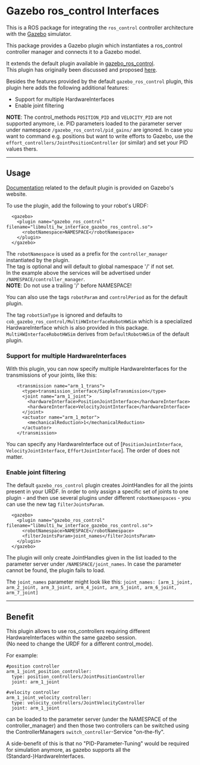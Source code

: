 # Gazebo ros_control Interfaces

This is a ROS package for integrating the `ros_control` controller architecture
with the [Gazebo](http://gazebosim.org/) simulator. 

This package provides a Gazebo plugin which instantiates a ros_control
controller manager and connects it to a Gazebo model.

It extends the default plugin available in [gazebo_ros_control](https://github.com/ros-simulation/gazebo_ros_pkgs/tree/indigo-devel/gazebo_ros_control).  
This plugin has originally been discussed and proposed [here](https://github.com/ros-simulation/gazebo_ros_pkgs/pull/256).

Besides the features provided by the default ```gazebo_ros_control``` plugin, this plugin here adds the following additional features:
 - Support for multiple HardwareInterfaces
 - Enable joint filtering

__NOTE__: The control\_methods ```POSITION_PID``` and ```VELOCITY_PID``` are not supported anymore, i.e. PID parameters loaded to the parameter server under namespace ```/gazebo_ros_control/pid_gains/``` are ignored. In case you want to command e.g. positions but want to write efforts to Gazebo, use the ```effort_controllers/JointPositionController``` (or similar) and set your PID values thers. 

--- 
 
## Usage

[Documentation](http://gazebosim.org/tutorials?tut=ros_control&cat=connect_ros) related to the default plugin is provided on Gazebo's website.

To use the plugin, add the following to your robot's URDF:

```
  <gazebo>
    <plugin name="gazebo_ros_control" filename="libmulti_hw_interface_gazebo_ros_control.so">
      <robotNamespace>NAMESPACE</robotNamespace>
    </plugin>
  </gazebo>
```

The ```robotNamespace``` is used as a prefix for the ```controller_manager``` instantiated by the plugin.  
The tag is optional and will default to global namespace '/' if not set.  
In the example above the services will be advertised under ```/NAMESPACE/controller_manager```.  
__NOTE__: Do not use a trailing '/' before NAMESPACE!

You can also use the tags ```robotParam``` and ```controlPeriod``` as for the default plugin.

The tag ```robotSimType``` is ignored and defaults to ```cob_gazebo_ros_control/MultiHWInterfaceRobotHWSim``` which is a specialized HardwareInterface which is also provided in this package. ```MultiHWInterfaceRobotHWSim``` derives from ```DefaultRobotHWSim``` of the default plugin.  

### Support for multiple HardwareInterfaces

With this plugin, you can now specify multiple HardwareInterfaces for the transmissions of your joints, like this:  
```
    <transmission name="arm_1_trans">
      <type>transmission_interface/SimpleTransmission</type>
      <joint name="arm_1_joint">
        <hardwareInterface>PositionJointInterface</hardwareInterface>
        <hardwareInterface>VelocityJointInterface</hardwareInterface>
      </joint>
      <actuator name="arm_1_motor">
        <mechanicalReduction>1</mechanicalReduction>
      </actuator>
    </transmission>
```
You can specify any HardwareInterface out of [```PositionJointInterface```, ```VelocityJointInterface```, ```EffortJointInterface```]. The order of does not matter.  

### Enable joint filtering

The default ```gazebo_ros_control``` plugin creates JointHandles for all the joints present in your URDF. In order to only assign a specific set of joints to one plugin - and then use several plugins under different ```robotNamespaces``` - you can use the new tag ```filterJointsParam```.

```
  <gazebo>
    <plugin name="gazebo_ros_control" filename="libmulti_hw_interface_gazebo_ros_control.so">
      <robotNamespace>NAMESPACE</robotNamespace>
      <filterJointsParam>joint_names</filterJointsParam>
    </plugin>
  </gazebo>
```

The plugin will only create JointHandles given in the list loaded to the parameter server under ```/NAMESPACE/joint_names```. In case the parameter cannot be found, the plugin fails to load.

The ```joint_names``` parameter might look like this:
```joint_names: [arm_1_joint, arm_2_joint, arm_3_joint, arm_4_joint, arm_5_joint, arm_6_joint, arm_7_joint]```



--- 
 
## Benefit

This plugin allows to use ros\_controllers requiring different HardwareInterfaces within the same gazebo session.  
(No need to change the URDF for a different control_mode).

For example:
```
#position controller
arm_1_joint_position_controller:
  type: position_controllers/JointPositionController
  joint: arm_1_joint

#velocity controller
arm_1_joint_velocity_controller:
  type: velocity_controllers/JointVelocityController
  joint: arm_1_joint
```

can be loaded to the parameter server (under the NAMESPACE of the controller\_manager) and then those two controllers can be switched using the ControllerManagers ```switch_controller```-Service "on-the-fly".

A side-benefit of this is that no "PID-Parameter-Tuning" would be required for simulation anymore, as gazebo supports all the (Standard-)HardwareInterfaces. 
